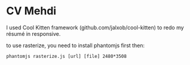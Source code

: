 # CV Mehdi #
I used Cool Kitten framework (github.com/jalxob/cool-kitten) to redo my résumé in responsive.

to use rasterize, you need to install phantomjs first then:

```
phantomjs rasterize.js [url] [file] 2480*3508
```
